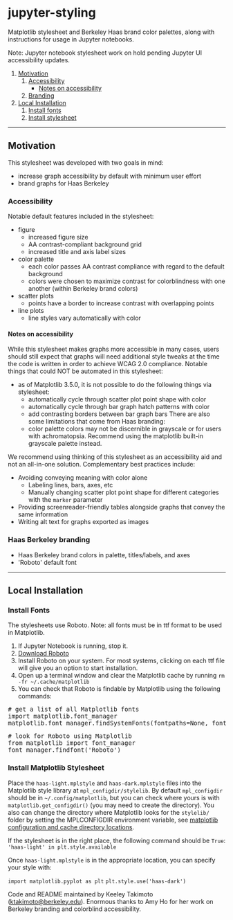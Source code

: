 # jupyter-styling

Matplotlib stylesheet and Berkeley Haas brand color palettes, along with instructions for usage in Jupyter notebooks.

Note: Jupyter notebook stylesheet work on hold pending Jupyter UI accessibility updates.

<ol>
  <li><a href='#motive'>Motivation</a>
    <ol><li><a href="#access">Accessibility</a>
        <ul><li><a href="#notes">Notes on accessibility</a></li></ul>
        </li>
        <li><a href="#brand">Branding</a>
        </li>
      </ol>
  <li> <a href="#install">Local Installation</a>
    <ol><li> <a href="#fonts">Install fonts</a></li>
        <li> <a href="#style">Install stylesheet</a></li>
    </ol>
  </li>
  
  </li></ol>

------------
## <a name='motive'>Motivation</a>
This stylesheet was developed with two goals in mind:
- increase graph accessibility by default with minimum user effort
- brand graphs for Haas Berkeley

### <a name='access'>Accessibility</a>
Notable default features included in the stylesheet:

- figure
  - increased figure size
  - AA contrast-compliant background grid
  - increased title and axis label sizes
- color palette
  - each color passes AA contrast compliance with regard to the default background
  - colors were chosen to maximize contrast for colorblindness with one another (within Berkeley brand colors)
- scatter plots
  - points have a border to increase contrast with overlapping points
- line plots
  - line styles vary automatically with color

#### <a name='notes'>Notes on accessibility</a>
While this stylesheet makes graphs more accessible in many cases, users should still expect that graphs will need 
 additional style tweaks at the time the code is written in order to achieve WCAG 2.0 compliance. Notable things
that could NOT be automated in this stylesheet:

- as of Matplotlib 3.5.0, it is not possible to do the following things via stylesheet:
  - automatically cycle through scatter plot point shape with color
  - automatically cycle through bar graph hatch patterns with color
  - add contrasting borders between bar graph bars
There are also some limitations that come from Haas branding:
  - color palette colors may not be discernible in grayscale or for users with achromatopsia. 
  Recommend using the matplotlib built-in grayscale palette instead.

We recommend using thinking of this stylesheet as an accessibility aid and not an all-in-one
solution. Complementary best practices include:
- Avoiding conveying meaning with color alone 
  - Labeling lines, bars, axes, etc
  - Manually changing scatter plot point shape for different categories with the `marker` parameter
- Providing screenreader-friendly tables alongside graphs that convey the same information
- Writing alt text for graphs exported as images

### <a name='brand'>Haas Berkeley branding</a>
- Haas Berkeley brand colors in palette, titles/labels, and axes
- 'Roboto' default font

--------
## <a name='install'>Local Installation</a>
### <a name='fonts'>Install Fonts</a>
The stylesheets use Roboto. Note: all fonts must be in ttf format to be used in Matplotlib.

1. If Jupyter Notebook is running, stop it.
2. [Download Roboto](https://fonts.google.com/specimen/Roboto)
3. Install Roboto on your system. For most systems, clicking on each ttf file will give you an option to start installation.
4. Open up a terminal window and clear the Matplotlib cache by running `rm -fr ~/.cache/matplotlib`
5. You can check that Roboto is findable by Matplotlib using the following commands:

<pre>
# get a list of all Matplotlib fonts
import matplotlib.font_manager 
matplotlib.font_manager.findSystemFonts(fontpaths=None, fontext='ttf')
</pre>

<pre>
# look for Roboto using Matplotlib
from matplotlib import font_manager
font_manager.findfont('Roboto')
</pre>

### <a id='style'>Install Matplotlib Stylesheet</a>
Place the `haas-light.mplstyle` and `haas-dark.mplstyle` files into the Matplotlib style library at `mpl_configdir/stylelib`. By default 
`mpl_configdir` should be in `~/.config/matplotlib`, but you can check where yours is with `matplotlib.get_configdir()` 
(you may need to create the directory). You also can change the directory where Matplotlib looks for the `stylelib/`
folder by setting the MPLCONFIGDIR environment variable, see [matplotlib configuration and cache directory locations](
https://matplotlib.org/stable/users/faq/troubleshooting_faq.html#locating-matplotlib-config-dir).

If the stylesheet is in the right place, the following command should be `True`:
`'haas-light' in plt.style.available`

Once `haas-light.mplstyle` is in the appropriate location, you can specify your style with:

`import matplotlib.pyplot as plt`
`plt.style.use('haas-dark')`

Code and README maintained by Keeley Takimoto (ktakimoto@berkeley.edu). Enormous thanks to Amy Ho for her work on 
Berkeley branding and colorblind accessibility.
